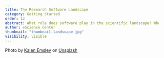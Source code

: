 ```yaml
---
title: The Research Software Landscape
category: Getting Started
order: 13
abstract: What role does software play in the scientific landscape? What initiatives exist to support research software?
author: eScience Center
thumbnail: "thumbnail-landscape.jpg"
visibility: visible
---
```


Photo by <a href="https://unsplash.com/@kalenemsley?utm_content=creditCopyText&utm_medium=referral&utm_source=unsplash">Kalen Emsley</a> on <a href="https://unsplash.com/photos/green-mountain-across-body-of-water-Bkci_8qcdvQ?utm_content=creditCopyText&utm_medium=referral&utm_source=unsplash">Unsplash</a>
  
